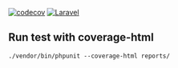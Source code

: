 [![codecov](https://codecov.io/gh/quy1990/nachrichten/branch/test/graph/badge.svg?token=5J9TMHN74B)](https://codecov.io/gh/quy1990/nachrichten)
[![Laravel](https://github.com/quy1990/nachrichten/actions/workflows/laravel.yml/badge.svg)](https://github.com/quy1990/nachrichten/actions/workflows/laravel.yml)
## Run test with coverage-html
    ./vendor/bin/phpunit --coverage-html reports/

